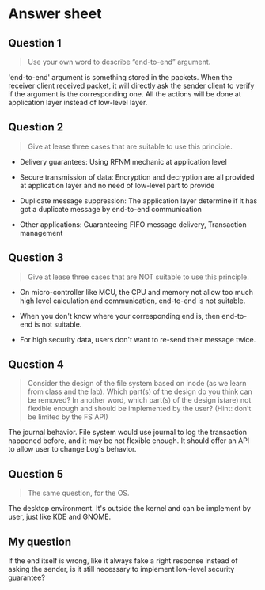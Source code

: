 # Answer sheet

## Question 1

> Use your own word to describe “end-to-end” argument.

'end-to-end' argument is something stored in the packets. When the receiver client received packet, it will directly ask the sender client to verify if the argument is the corresponding one. All the actions will be done at application layer instead of low-level layer.

## Question 2

> Give at lease three cases that are suitable to use this principle.


- Delivery guarantees: Using RFNM mechanic at application level

- Secure transmission of data: Encryption and decryption are all provided at application layer and no need of low-level part to provide

- Duplicate message suppression: The application layer determine if it has got a duplicate message by end-to-end communication

- Other applications: Guaranteeing FIFO message delivery, Transaction management

## Question 3

> Give at lease three cases that are NOT suitable to use this principle.

- On micro-controller like MCU, the CPU and memory not allow too much high level calculation and communication, end-to-end is not suitable.

- When you don't know where your corresponding end is, then end-to-end is not suitable.

- For high security data, users don't want to re-send their message twice.

## Question 4

> Consider the design of the file system based on inode (as we learn from class and the lab). Which part(s) of the design do you think can be removed? In another word, which part(s) of the design is(are) not flexible enough and should be implemented by the user? (Hint: don’t be limited by the FS API)

The journal behavior. File system would use journal to log the transaction happened before, and it may be not flexible enough. It should offer an API to allow user to change Log's behavior.

## Question 5

> The same question, for the OS.

The desktop environment. It's outside the kernel and can be implement by user, just like KDE and GNOME.

## My question

If the end itself is wrong, like it always fake a right response instead of asking the sender, is it still necessary to implement low-level security guarantee?
